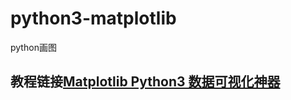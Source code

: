 # python3-matplotlib
python画图
## 教程链接<a href="https://morvanzhou.github.io/tutorials/data-manipulation/plt/">Matplotlib Python3 数据可视化神器</a>
